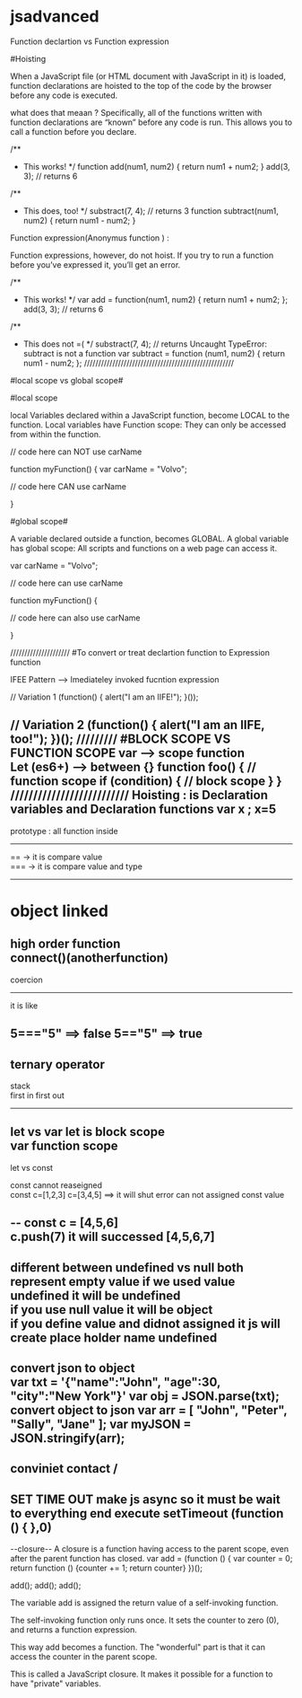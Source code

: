 # jsadvanced

Function declartion  vs Function expression

#Hoisting

When a JavaScript file (or HTML document with JavaScript in it) is loaded, function declarations are hoisted to the top of the code by the browser before any code is executed.

what does that meaan ? 
Specifically, all of the functions written with function declarations are “known” before any code is run. This allows you to call a function before you declare.

/**
 * This works!
 */
function add(num1, num2) {
	return num1 + num2;
}
add(3, 3); // returns 6


/**
 * This does, too!
 */
substract(7, 4); // returns 3
function subtract(num1, num2) {
	return num1 - num2;
}

Function expression(Anonymus function ) :

Function expressions, however, do not hoist. If you try to run a function before you’ve expressed it, you’ll get an error.

/**
 * This works!
 */
var add = function(num1, num2) {
	return num1 + num2;
};
add(3, 3); // returns 6


/**
 * This does not =(
 */
substract(7, 4); // returns Uncaught TypeError: subtract is not a function
var subtract = function (num1, num2) {
	return num1 - num2;
};
/////////////////////////////////////////////////////

#local scope vs global scope# 

#local scope

local Variables declared within a JavaScript function, become LOCAL to the function.
Local variables have Function scope: They can only be accessed from within the function.

// code here can NOT use carName

function myFunction() {
  var carName = "Volvo";

  // code here CAN use carName

}

#global scope# 

A variable declared outside a function, becomes GLOBAL.
A global variable has global scope: All scripts and functions on a web page can access it. 

var carName = "Volvo";

// code here can use carName

function myFunction() {

  // code here can also use carName 

}

/////////////////////
#To convert or treat declartion function to Expression function 

IFEE Pattern  --> Imediateley invoked fucntion  expression  

// Variation 1
(function() {
    alert("I am an IIFE!");
}());

// Variation 2
(function() {
    alert("I am an IIFE, too!");
})();
/////////
#BLOCK SCOPE VS FUNCTION SCOPE 
var --> scope function  
Let (es6+) --> between  {}
function foo() {
    // function scope
    if (condition) {
        // block scope
    }
}
//////////////////////////
Hoisting : 
 is Declaration variables and Declaration functions 
 var x ; 
 x=5 
------------
prototype :
all function inside 

----

==  ->  it is compare  value  
=== ->  it is compare value and type

---- 
object  linked 
===

high order function  
connect()(anotherfunction)
------
coercion 

---


it is like 

5==="5"   ==>  false 
5=="5"    ==> true 
---------

ternary operator 
----
stack  
first in first out 

----
let vs var 
let is block scope  
var  function scope 
----

let vs const 

const  cannot reaseigned  
const c=[1,2,3]
c=[3,4,5]  ==> it will  shut error can not assigned const value  

--
const c = [4,5,6]  
c.push(7)  it will successed  [4,5,6,7]
-----

different between  undefined  vs null 
both represent empty value 
if we used value  undefined  it will  be undefined  
if you use  null value  it will be object  
if you  define value and didnot assigned  it  js will create place holder name undefined 
---
convert json to  object  
var txt = '{"name":"John", "age":30, "city":"New York"}'
var obj = JSON.parse(txt);
convert object  to json 
var arr = [ "John", "Peter", "Sally", "Jane" ];
var myJSON = JSON.stringify(arr);
---

conviniet contact / 
---

SET TIME OUT make  js  async   so it must be wait to everything  end  execute 
setTimeout (function () {
},0)
-------
--closure--
A closure is a function having access to the parent scope, even after the parent function has closed.
var add = (function () {
  var counter = 0;
  return function () {counter += 1; return counter}
})();

add();
add();
add();

The variable add is assigned the return value of a self-invoking function.

The self-invoking function only runs once. It sets the counter to zero (0), and returns a function expression.

This way add becomes a function. The "wonderful" part is that it can access the counter in the parent scope.

This is called a JavaScript closure. It makes it possible for a function to have "private" variables.
